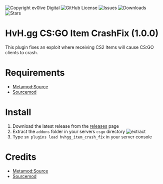 ![Copyright ev0lve Digital](https://img.shields.io/badge/Copyright-ev0lve%20Digital-blue) ![GitHub License](https://img.shields.io/github/license/HvH-gg/CSGO-Item-CrashFix) ![Issues](https://img.shields.io/github/issues/HvH-gg/CSGO-Item-CrashFix) ![Downloads](https://img.shields.io/github/downloads/HvH-gg/CSGO-Item-CrashFix/total) ![Stars](https://img.shields.io/github/stars/HvH-gg/CSGO-Item-CrashFix)

# HvH.gg CS:GO Item CrashFix (1.0.0)

This plugin fixes an exploit where receiving CS2 Items will cause CS:GO clients to crash.

# Requirements
- [Metamod:Source](https://www.sourcemm.net/downloads.php/?branch=stable)
- [Sourcemod](https://www.sourcemod.net/downloads.php?branch=stable)

# Install
1. Download the latest release from the [releases](https://github.com/HvH-gg/CSGO-Item-CrashFix/releases) page
2. Extract the `addons` folder in your servers `csgo` directory
![extract](https://du.hurenso.hn/r/63EGKE.png)
3. Type `sm plugins load hvhgg_item_crash_fix` in your server console

# Credits
- [Metamod:Source](https://www.sourcemm.net/)
- [Sourcemod](https://www.sourcemod.net/)